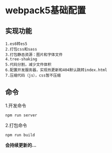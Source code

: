# webpack5基础配置
## 实现功能
```
1.es6转es5
2.打包css和sass
3.打包静态资源：图片和字体文件
4.tree-shaking
5.代码分割，减少文件体积
6.配置开发服务器，实现热更新和404默认跳转index.html
7.压缩代码（js），css暂不压缩
```
## 命令
1.开发命令
```
npm run server 
```
2.打包命令
```
npm run build
```

**会持续更新的...**
